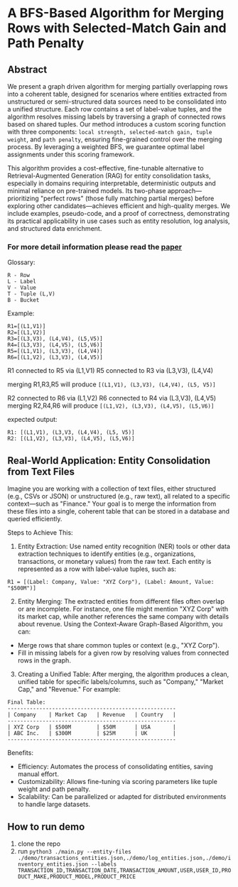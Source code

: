 # A BFS-Based Algorithm for Merging Rows with Selected-Match Gain and Path Penalty

## Abstract

We present a graph driven algorithm for merging partially overlapping rows into a coherent table, designed for scenarios where entities extracted from unstructured or semi-structured data sources need to be consolidated into a unified structure. Each row contains a set of label-value tuples, and the algorithm resolves missing labels by traversing a graph of connected rows based on shared tuples. Our method introduces a custom scoring function with three components: `local strength, selected-match gain, tuple weight`, and `path penalty`, ensuring fine-grained control over the merging process. By leveraging a weighted BFS, we guarantee optimal label assignments under this scoring framework.

This algorithm provides a cost-effective, fine-tunable alternative to Retrieval-Augmented Generation (RAG) for entity consolidation tasks, especially in domains requiring interpretable, deterministic outputs and minimal reliance on pre-trained models. Its two-phase approach—prioritizing "perfect rows" (those fully matching partial merges) before exploring other candidates—achieves efficient and high-quality merges. We include examples, pseudo-code, and a proof of correctness, demonstrating its practical applicability in use cases such as entity resolution, log analysis, and structured data enrichment.

### For more detail information please read the [paper](https://github.com/dmgcodevil/ContextLens/blob/main/contex-aware-row-merge.pdf)


Glossary:

```
R - Row
L - Label
V - Value
T - Tuple (L,V)
B - Bucket
```


Example:

```
R1=[(L1,V1)]
R2=[(L1,V2)]
R3=[(L3,V3), (L4,V4), (L5,V5)]
R4=[(L3,V3), (L4,V5), (L5,V6)]
R5=[(L1,V1), (L3,V3), (L4,V4)]
R6=[(L1,V2), (L3,V3), (L4,V5)]
```

R1 connected to R5 via (L1,V1)
R5 connected to R3 via (L3,V3), (L4,V4)

merging R1,R3,R5 will produce `[(L1,V1), (L3,V3), (L4,V4), (L5, V5)]`

R2 connected to R6 via (L1,V2)
R6 connected to R4 via (L3,V3), (L4,V5)
merging R2,R4,R6 will produce  `[(L1,V2), (L3,V3), (L4,V5), (L5,V6)]`


expected output:

````
R1: [(L1,V1), (L3,V3, (L4,V4), (L5, V5)]
R2: [(L1,V2), (L3,V3), (L4,V5), (L5,V6)]
````


## Real-World Application: Entity Consolidation from Text Files

Imagine you are working with a collection of text files, either structured (e.g., CSVs or JSON) or unstructured (e.g., raw text), all related to a specific context—such as "Finance." Your goal is to merge the information from these files into a single, coherent table that can be stored in a database and queried efficiently.

Steps to Achieve This:

1. Entity Extraction:
   Use named entity recognition (NER) tools or other data extraction techniques to identify entities (e.g., organizations, transactions, or monetary values) from the raw text. Each entity is represented as a row with label-value tuples, such as:

```
R1 = [(Label: Company, Value: "XYZ Corp"), (Label: Amount, Value: "$500M")]
```

2. Entity Merging:
   The extracted entities from different files often overlap or are incomplete. For instance, one file might mention "XYZ Corp" with its market cap, while another references the same company with details about revenue. Using the Context-Aware Graph-Based Algorithm, you can:
* Merge rows that share common tuples or context (e.g., "XYZ Corp").
* Fill in missing labels for a given row by resolving values from connected rows in the graph.

3. Creating a Unified Table:
   After merging, the algorithm produces a clean, unified table for specific labels/columns, such as "Company," "Market Cap," and "Revenue." For example:
```
Final Table:
-----------------------------------------------------
| Company    | Market Cap   | Revenue   | Country   |
-----------------------------------------------------
| XYZ Corp   | $500M        | $50M      | USA       |
| ABC Inc.   | $300M        | $25M      | UK        |
-----------------------------------------------------
```

Benefits:

* Efficiency: Automates the process of consolidating entities, saving manual effort.
* Customizability: Allows fine-tuning via scoring parameters like tuple weight and path penalty.
* Scalability: Can be parallelized or adapted for distributed environments to handle large datasets.



## How to run demo

1. clone the repo
2. run `python3 ./main.py --entity-files ./demo/transactions_entities.json,./demo/log_entities.json,./demo/inventory_entities.json --labels TRANSACTION_ID,TRANSACTION_DATE,TRANSACTION_AMOUNT,USER,USER_ID,PRODUCT_MAKE,PRODUCT_MODEL,PRODUCT_PRICE`
